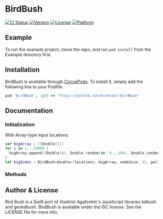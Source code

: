 # BirdBush

[![CI Status](https://img.shields.io/travis/hsnetzer@gmail.com/BirdBush.svg?style=flat)](https://travis-ci.org/hsnetzer@gmail.com/BirdBush)
[![Version](https://img.shields.io/cocoapods/v/BirdBush.svg?style=flat)](https://cocoapods.org/pods/BirdBush)
[![License](https://img.shields.io/cocoapods/l/BirdBush.svg?style=flat)](https://cocoapods.org/pods/BirdBush)
[![Platform](https://img.shields.io/cocoapods/p/BirdBush.svg?style=flat)](https://cocoapods.org/pods/BirdBush)

## Example

To run the example project, clone the repo, and run `pod install` from the Example directory first.

## Installation

BirdBush is available through [CocoaPods](https://cocoapods.org). To install
it, simply add the following line to your Podfile:

```ruby
pod 'BirdBush', :git => 'https://github.com/hsnetzer/BirdBush'
```

## Documentation

### Initialization

With Array-type input locations:
```swift
var bigArray = [[Double]]()
for i in 1...10000 {
  bigArray.append([Double(i), Double.random(in: 0...100), Double.random(in: 0...100)])
}
let bigIndex = BirdBush<Double>(locations: bigArray, nodeSize: 32, getID: { return $0[0] }, getX: { return $0[1] }, getY: { return $0[2] })
```  

### Methods

## Author & License

Bird Bush is a Swift port of Vladimir Agafonkin's JavaScript libraries kdbush and geokdbush. BirdBush is available under the ISC license. See the LICENSE file for more info.

